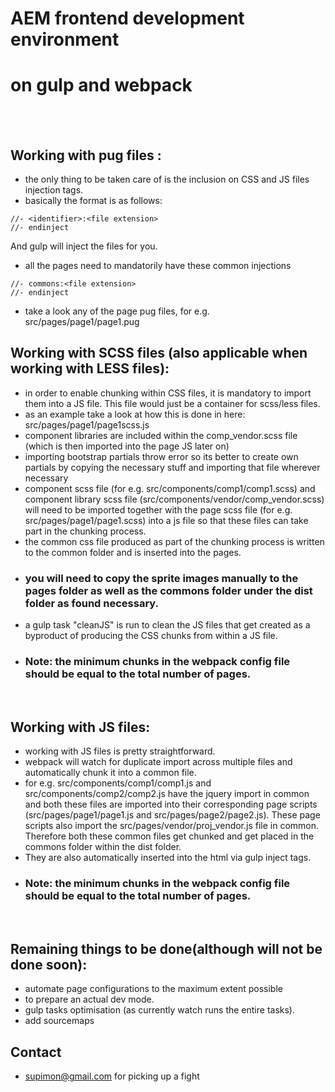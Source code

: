 # AEM frontend development environment

# on gulp and webpack

<br>
<br>

## Working with pug files :

- the only thing to be taken care of is the inclusion on CSS and JS files injection tags.
- basically the format is as follows:

`//- <identifier>:<file extension>`<br>
`//- endinject`

And gulp will inject the files for you.

- all the pages need to mandatorily have these common injections

`//- commons:<file extension>`<br>
`//- endinject`

- take a look any of the page pug files, for e.g. src/pages/page1/page1.pug
  <br>

## Working with SCSS files (also applicable when working with LESS files):

- in order to enable chunking within CSS files, it is mandatory to import them into a JS file. This file would just be a container for scss/less files.
- as an example take a look at how this is done in here: src/pages/page1/page1scss.js
- component libraries are included within the comp_vendor.scss file (which is then imported into the page JS later on)
- importing bootstrap partials throw error so its better to create own partials by copying the necessary stuff and importing that file wherever necessary
- component scss file (for e.g. src/components/comp1/comp1.scss) and component library scss file (src/components/vendor/comp_vendor.scss) will need to be imported together with the page scss file (for e.g. src/pages/page1/page1.scss) into a js file so that these files can take part in the chunking process.
- the common css file produced as part of the chunking process is written to the common folder and is inserted into the pages.
- ### you will need to copy the sprite images manually to the pages folder as well as the commons folder under the dist folder as found necessary.
- a gulp task "cleanJS" is run to clean the JS files that get created as a byproduct of producing the CSS chunks from within a JS file.
- ### Note: the minimum chunks in the webpack config file should be equal to the total number of pages.
  <br>

## Working with JS files:

- working with JS files is pretty straightforward.
- webpack will watch for duplicate import across multiple files and automatically chunk it into a common file.
- for e.g. src/components/comp1/comp1.js and src/components/comp2/comp2.js have the jquery import in common and both these files are imported into their corresponding page scripts (src/pages/page1/page1.js and src/pages/page2/page2.js). These page scripts also import the src/pages/vendor/proj_vendor.js file in common. Therefore both these common files get chunked and get placed in the commons folder within the dist folder.
- They are also automatically inserted into the html via gulp inject tags.
- ### Note: the minimum chunks in the webpack config file should be equal to the total number of pages.
  <br>

## Remaining things to be done(although will not be done soon):

- automate page configurations to the maximum extent possible
- to prepare an actual dev mode.
- gulp tasks optimisation (as currently watch runs the entire tasks).
- add sourcemaps
  <br>

## Contact

- supimon@gmail.com for picking up a fight
